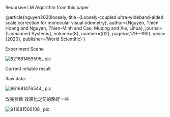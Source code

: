 Recursive LM Algorithm from this paper

@article{nguyen2020loosely,
  title={Loosely-coupled ultra-wideband-aided scale correction for monocular visual odometry},
  author={Nguyen, Thien Hoang and Nguyen, Thien-Minh and Cao, Muqing and Xie, Lihua},
  journal={Unmanned Systems},
  volume={8},
  number={02},
  pages={179--190},
  year={2020},
  publisher={World Scientific}
}

Experiment Scene

![821681459595_ pic](https://user-images.githubusercontent.com/54940667/232040281-229ba17b-97cf-4cd8-8b2e-68ecff2d63b8.jpg)

Current reliable result

Raw data:

![861681476544_ pic](https://user-images.githubusercontent.com/54940667/232048080-609707b1-2ef5-4f76-a8be-bcf20d657021.jpg)

改完参数 效果比之前的略好一些


![911681500108_ pic](https://user-images.githubusercontent.com/54940667/232137163-fa4abf38-2a2e-4916-a1a7-0f9efecc521c.jpg)
